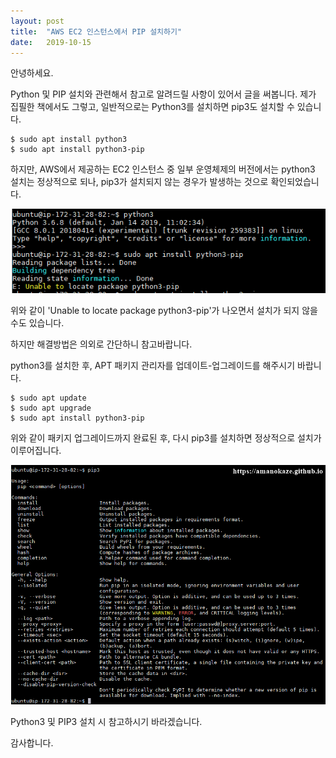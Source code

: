 ```yaml
---
layout: post
title:  "AWS EC2 인스턴스에서 PIP 설치하기"
date:   2019-10-15
---
```


안녕하세요.

Python 및 PIP 설치와 관련해서 참고로 알려드릴 사항이 있어서 글을 써봅니다.
제가 집필한 책에서도 그렇고, 일반적으로는 Python3를 설치하면 pip3도 설치할 수 있습니다.

``` Shell
$ sudo apt install python3
$ sudo apt install python3-pip
```

하지만, AWS에서 제공하는 EC2 인스턴스 중 일부 운영체제의 버전에서는 python3 설치는 정상적으로 되나, pip3가 설치되지 않는 경우가 발생하는 것으로 확인되었습니다.

![PIP Error](/assets/img/img005_01.png)


위와 같이 'Unable to locate package python3-pip'가 나오면서 설치가 되지 않을 수도 있습니다.

하지만 해결방법은 의외로 간단하니 참고바랍니다.

python3를 설치한 후, APT 패키지 관리자를 업데이트-업그레이드를 해주시기 바랍니다.

``` Shell
$ sudo apt update
$ sudo apt upgrade
$ sudo apt install python3-pip
```

위와 같이 패키지 업그레이드까지 완료된 후, 다시 pip3를 설치하면 정상적으로 설치가 이루어집니다.

![PIP Completed](/assets/img/img005_02.png)


Python3 및 PIP3 설치 시 참고하시기 바라겠습니다.

감사합니다.